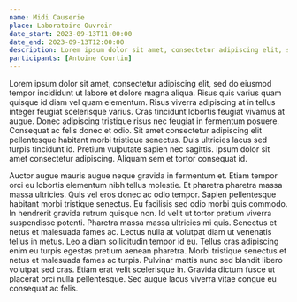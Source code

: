 ```yaml
---
name: Midi Causerie
place: Laboratoire Ouvroir
date_start: 2023-09-13T11:00:00
date_end: 2023-09-13T12:00:00
description: Lorem ipsum dolor sit amet, consectetur adipiscing elit, sed do eiusmod tempor incididunt ut labore et dolore magna aliqua. Lacus vestibulum sed arcu non. 
participants: [Antoine Courtin]
---
```


Lorem ipsum dolor sit amet, consectetur adipiscing elit, sed do eiusmod tempor incididunt ut labore et dolore magna aliqua. Risus quis varius quam quisque id diam vel quam elementum. Risus viverra adipiscing at in tellus integer feugiat scelerisque varius. Cras tincidunt lobortis feugiat vivamus at augue. Donec adipiscing tristique risus nec feugiat in fermentum posuere. Consequat ac felis donec et odio. Sit amet consectetur adipiscing elit pellentesque habitant morbi tristique senectus. Duis ultricies lacus sed turpis tincidunt id. Pretium vulputate sapien nec sagittis. Ipsum dolor sit amet consectetur adipiscing. Aliquam sem et tortor consequat id.

Auctor augue mauris augue neque gravida in fermentum et. Etiam tempor orci eu lobortis elementum nibh tellus molestie. Et pharetra pharetra massa massa ultricies. Quis vel eros donec ac odio tempor. Sapien pellentesque habitant morbi tristique senectus. Eu facilisis sed odio morbi quis commodo. In hendrerit gravida rutrum quisque non. Id velit ut tortor pretium viverra suspendisse potenti. Pharetra massa massa ultricies mi quis. Senectus et netus et malesuada fames ac. Lectus nulla at volutpat diam ut venenatis tellus in metus. Leo a diam sollicitudin tempor id eu. Tellus cras adipiscing enim eu turpis egestas pretium aenean pharetra. Morbi tristique senectus et netus et malesuada fames ac turpis. Pulvinar mattis nunc sed blandit libero volutpat sed cras. Etiam erat velit scelerisque in. Gravida dictum fusce ut placerat orci nulla pellentesque. Sed augue lacus viverra vitae congue eu consequat ac felis.